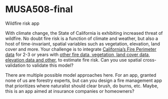 # MUSA508-final
Wildfire risk app

With climate change, the State of California is exhibiting increased threat of wildfire. No doubt fire risk is a function of climate and weather, but also a host of time-invariant, spatial variables such as vegetation, elevation, land cover and more. Your challenge is to integrate [California’s Fire Perimeter data](https://frap.fire.ca.gov/frap-projects/fire-perimeters/) for 2-3 or years with [other fire data, vegetation, land cover data, elevation data and other](https://frap.fire.ca.gov/mapping/gis-data/), to estimate fire risk. Can you use spatial cross-validation to validate this model?

There are multiple possible model approaches here. For an app, granted none of us are forestry experts, but can you design a fire management app that prioritizes where naturalist should clear brush, do burns, etc. Maybe, this is an app aimed at insurance companies or homeowners?
